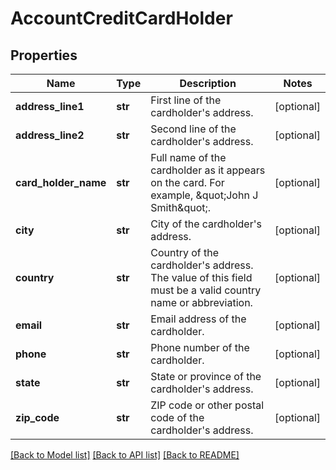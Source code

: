 # AccountCreditCardHolder

## Properties
Name | Type | Description | Notes
------------ | ------------- | ------------- | -------------
**address_line1** | **str** | First line of the cardholder&#39;s address.  | [optional] 
**address_line2** | **str** | Second line of the cardholder&#39;s address.  | [optional] 
**card_holder_name** | **str** | Full name of the cardholder as it appears on the card. For example, \&quot;John J Smith\&quot;.  | [optional] 
**city** | **str** | City of the cardholder&#39;s address.  | [optional] 
**country** | **str** | Country of the cardholder&#39;s address. The value of this field must be a valid country name or abbreviation.  | [optional] 
**email** | **str** | Email address of the cardholder.  | [optional] 
**phone** | **str** | Phone number of the cardholder.  | [optional] 
**state** | **str** | State or province of the cardholder&#39;s address.  | [optional] 
**zip_code** | **str** | ZIP code or other postal code of the cardholder&#39;s address.  | [optional] 

[[Back to Model list]](../README.md#documentation-for-models) [[Back to API list]](../README.md#documentation-for-api-endpoints) [[Back to README]](../README.md)


